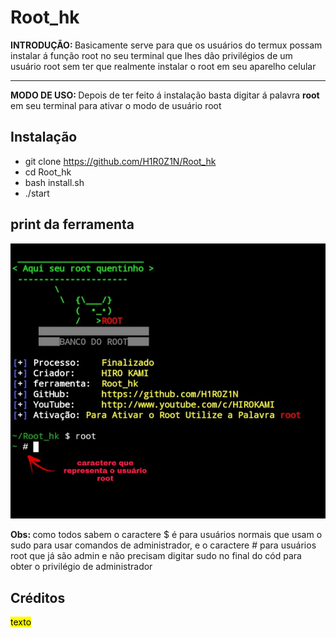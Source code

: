 # Root_hk
<div>
   <p><b>INTRODUÇÃO: </b>Basicamente serve para que os usuários do termux possam instalar á função root no seu terminal que lhes dão privilégios de um usuário root sem ter que realmente instalar o root em seu aparelho celular</p>
   <hr></hr>
   <p><b>MODO DE USO: </b>Depois de ter feito á instalação basta digitar á palavra <b>root</b> em seu terminal para ativar o modo de usuário root</p>
</div>

## Instalação
* git clone https://github.com/H1R0Z1N/Root_hk
* cd Root_hk
* bash install.sh
* ./start

## print da ferramenta
<img src="img_ferramenta.jpg"></img>
<p><b>Obs: </b>como todos sabem o caractere $ é para usuários normais que usam o sudo para usar comandos de administrador, e o caractere # para usuários root que já são admin e não precisam digitar sudo no final do cód para obter o privilégio de administrador</p>

## Créditos
<p><mark>texto</mark></p>
